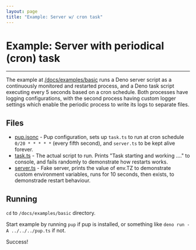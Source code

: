```yaml
---
layout: page
title: "Example: Server w/ cron task"
---
```


# Example: Server with periodical (cron) task

---

The example at [/docs/examples/basic](https://github.com/Hexagon/pup/tree/main/docs/examples/basic) runs a Deno server script as a continuously monitored and restarted process, and a Deno task script
executing every 5 seconds based on a cron schedule. Both processes have logging configurations, with the second process having custom logger settings which enable the periodic process to write its
logs to separate files.

## Files

- [pup.jsonc](https://github.com/Hexagon/pup/tree/main/docs/examples/basic/pup.jsonc) - Pup configuration, sets up `task.ts` to run at cron schedule `0/20 * * * * *` (every fifth second), and
  `server.ts` to be kept alive forever.
- [task.ts](https://github.com/Hexagon/pup/tree/main/docs/examples/basic/task.ts) - The actual script to run. Prints "Task starting and working ...." to console, and fails randomly to demonstrate how
  restarts works.
- [server.ts](https://github.com/Hexagon/pup/tree/main/docs/examples/basic/task.ts) - Fake server, prints the value of env.TZ to demonstrate custom environment variables, runs for 10 seconds, then
  exists, to demonstrade restart behaviour.

## Running

`cd` to `/docs/examples/basic` directory.

Start example by running `pup` if pup is installed, or something like `deno run -A ../../../pup.ts` if not.

Success!
